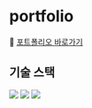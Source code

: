 # portfolio

🔗 [포트폴리오 바로가기](https://portfolio-etoile-js-projects.vercel.app/)

## 기술 스택

<img src="https://img.shields.io/badge/Next.js-000000?style=for-the-badge&logo=Next.js&logoColor=white">

<img src="https://img.shields.io/badge/TypeScript-3178C6?style=for-the-badge&logo=TypeScript&logoColor=white">

<img src="https://img.shields.io/badge/Tailwind CSS-06B6D4?style=for-the-badge&logo=TailwindCSS&logoColor=white">
